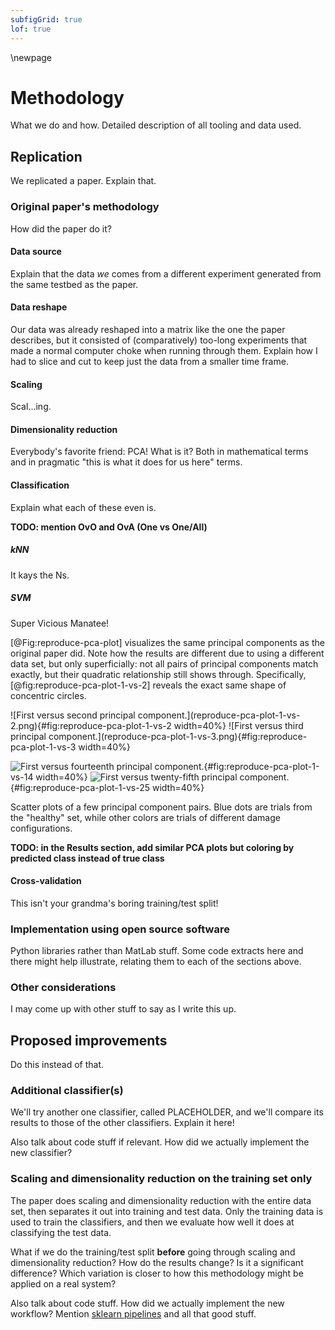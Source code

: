 ```yaml
---
subfigGrid: true
lof: true
---
```

\newpage
# Methodology
<!--  Descripció d’equips i materials utilitzats per a la realització del treball, metodologia emprada i descripció completa dels experiments realitzats -->
What we do and how. Detailed description of all tooling and data used.

## Replication
We replicated a paper. Explain that.

### Original paper's methodology
How did the paper do it?

#### Data source
Explain that the data _we_ comes from a different experiment generated from the same testbed as the paper.

#### Data reshape
Our data was already reshaped into a matrix like the one the paper describes, but it consisted of (comparatively) too-long experiments that made a normal computer choke when running through them. Explain how I had to slice and cut to keep just the data from a smaller time frame.

#### Scaling
Scal...ing.

#### Dimensionality reduction
Everybody's favorite friend: PCA! What is it? Both in mathematical terms and in pragmatic "this is what it does for us here" terms.

#### Classification
Explain what each of these even is.

**TODO: mention OvO and OvA (One vs One/All)**

##### kNN
It kays the Ns.

##### SVM
Super Vicious Manatee!

[@Fig:reproduce-pca-plot] visualizes the same principal components as the original paper did. Note how the results are different due to using a different data set, but only superficially: not all pairs of principal components match exactly, but their quadratic relationship still shows through. Specifically, [@fig:reproduce-pca-plot-1-vs-2] reveals the exact same shape of concentric circles.

<div id="fig:reproduce-pca-plot" class="subfigures">
![First versus second principal component.](reproduce-pca-plot-1-vs-2.png){#fig:reproduce-pca-plot-1-vs-2 width=40%}
![First versus third principal component.](reproduce-pca-plot-1-vs-3.png){#fig:reproduce-pca-plot-1-vs-3 width=40%}

![First versus fourteenth principal component.](reproduce-pca-plot-1-vs-14.png){#fig:reproduce-pca-plot-1-vs-14 width=40%}
![First versus twenty-fifth principal component.](reproduce-pca-plot-1-vs-25.png){#fig:reproduce-pca-plot-1-vs-25 width=40%}

Scatter plots of a few principal component pairs. Blue dots are trials from the "healthy" set, while other colors are trials of different damage configurations.
</div>

**TODO: in the Results section, add similar PCA plots but coloring by predicted class instead of true class**

#### Cross-validation
This isn't your grandma's boring training/test split!

### Implementation using open source software
Python libraries rather than MatLab stuff. Some code extracts here and there might help illustrate, relating them to each of the sections above.

### Other considerations
I may come up with other stuff to say as I write this up.

## Proposed improvements
Do this instead of that.

### Additional classifier(s)
We'll try another one classifier, called PLACEHOLDER, and we'll compare its results to those of the other classifiers. Explain it here!

Also talk about code stuff if relevant. How did we actually implement the new classifier?

### Scaling and dimensionality reduction on the training set only
The paper does scaling and dimensionality reduction with the entire data set, then separates it out into training and test data. Only the training data is used to train the classifiers, and then we evaluate how well it does at classifying the test data.

What if we do the training/test split **before** going through scaling and dimensionality reduction? How do the results change? Is it a significant difference? Which variation is closer to how this methodology might be applied on a real system?

Also talk about code stuff. How did we actually implement the new workflow? Mention [sklearn pipelines](https://scikit-learn.org/stable/modules/generated/sklearn.pipeline.Pipeline.html) and all that good stuff.
